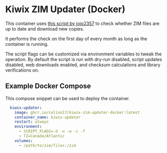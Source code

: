# Kiwix ZIM Updater (Docker)
This container uses [this script by jojo2357](https://github.com/jojo2357/kiwix-zim-updater) to check whether ZIM files are up to date and download new copies. 

It performs the check on the first day of every month as long as the container is running. 

The script flags can be customized via environment variables to tweak the operation. By default the script is run with dry-run disabled, script updates disabled, web downloads enabled, and checksum calculations and library verifications on.

## Example Docker Compose

This compose snippet can be used to deploy the container.

```yaml
  kiwix-updater:
    image: ghcr.io/colino17/kiwix-zim-updater-docker:latest
    container_name: kiwix-updater
    restart: always
    environment:
      - SCRIPT_FLAGS=-d -u -w -c -f
      - TZ=Canada/Atlantic
    volumes:
      - /path/to/zim/files:/zim
```
